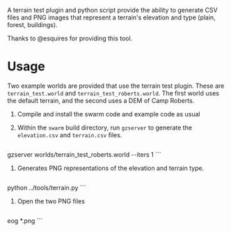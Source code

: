 A terrain test plugin and python script provide the ability to generate CSV files and PNG images that represent a terrain's elevation and type (plain, forest, buildings).

Thanks to @esquires for providing this tool.

# Usage
Two example worlds are provided that use the terrain test plugin. These are `terrain_test.world` and `terrain_test_roberts.world`. The first world uses the default terrain, and the second uses a DEM of Camp Roberts.

1. Compile and install the swarm code and example code as usual

1. Within the `swarm` build directory, run `gzserver` to generate the `elevation.csv` and `terrain.csv` files.

    ```
gzserver worlds/terrain_test_roberts.world --iters 1
    ```

1. Generates PNG representations of the elevation and terrain type.

    ```
python ../tools/terrain.py
    ```

1. Open the two PNG files

    ```
eog *.png
    ```